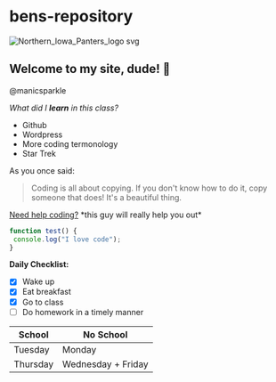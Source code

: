 # bens-repository </h1>

![Northern_Iowa_Panters_logo svg](https://user-images.githubusercontent.com/58837753/70771681-96491480-1d37-11ea-9719-b6dd71f522b4.png)

## Welcome to my site, dude! :metal:  </h2>
@manicsparkle

*What did I **learn** in this class?* 
  * Github
  * Wordpress
  * More coding termonology
  * Star Trek
  
As you once said:
 > Coding is all about copying. If you don't know how to do it, copy someone that does! It's a beautiful thing.

[Need help coding?](https://it.uni.edu/staff/peter-yezek)
\*this guy will really help you out\*

```javascript
function test() {
 console.log("I love code");
}
```

**Daily Checklist:**
- [x] Wake up
- [x] Eat breakfast
- [x] Go to class
- [ ] Do homework in a timely manner

School | No School
------------ | -------------
Tuesday | Monday
Thursday | Wednesday + Friday
